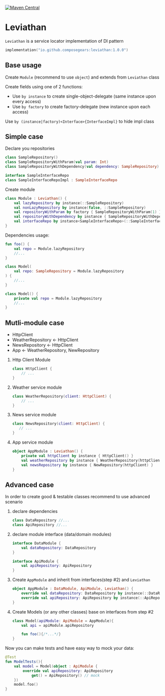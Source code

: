 [![Maven Central](https://img.shields.io/maven-central/v/io.github.composegears/leviathan)](https://central.sonatype.com/artifact/io.github.composegears/leviathan)

Leviathan
=========

`Leviathan` is a service locator implementation of DI pattern

```kotlin
implementation("io.github.composegears:leviathan:1.0.0")
```

Base usage
----------

Create `Module` (recommend to use `object`) and extends from `Leviathan` class

Create fields using one of 2 functions:

- Use `by instance` to create single-object-delegate (same instance upon every access)
- Use `by factory` to create factory-delegate (new instance upon each access)

Use `by (instance|factory)<Interface>{InterfaceImpl}` to hide impl class

Simple case
-----------

Declare you repositories

```kotlin
class SampleRepository()
class SampleRepositoryWithParam(val param: Int)
class SampleRepositoryWithDependency(val dependency: SampleRepository)

interface SampleInterfaceRepo
class SampleInterfaceRepoImpl : SampleInterfaceRepo
```

Create module

```kotlin
class Module : Leviathan() {
    val lazyRepository by instance(::SampleRepository)
    val nonLazyRepository by instance(false, ::SampleRepository)
    val repositoryWithParam by factory { SampleRepositoryWithParam(1) }
    val repositoryWithDependency by instance { SampleRepositoryWithDependency(lazyRepository) }
    val interfaceRepo by instance<SampleInterfaceRepo>(::SampleInterfaceRepoImpl)
}
```

Dependencies usage:

```kotlin
fun foo() {
    val repo = Module.lazyRepository
    //...  
}

class Model(
    val repo: SampleRepository = Module.lazyRepository
) {
    //...
}

class Model() {
    private val repo = Module.lazyRepository
    //...
}

```

Mutli-module case
-----------------

- HttpClient
- WeatherRepository <- HttpClient
- NewsRepository <- HttpClient
- App <- WeatherRepository, NewRepository

1) Http Client Module
   ```kotlin
   class HttpClient {
       // ...
   }
   ```
2) Weather service module
   ```kotlin
   class WeatherRepository(client: HttpClient) {
       // ...
   }
   ```
3) News service module
   ```kotlin
   class NewsRepository(client: HttpClient) {
      // ...
   }
   ```
4) App service module
   ```kotlin
   object AppModule : Leviathan() {
       private val httpClient by instance { HttpClient() }
       val weatherRepository by instance { WeatherRepository(httpClient) }
       val newsRepository by instance { NewRepository(httpClient) }
   }
   ```

Advanced case
-------------

In order to create good & testable classes recommend to use advanced scenario

1) declare dependencies
    ```kotlin
    class DataRepository //...
    class ApiRepository //...
    ```
2) declare module interface (data/domain modules)
    ```kotlin
    interface DataModule {
        val dataRepository: DataRepository
    }
    
    interface ApiModule {
        val apiRepository: ApiRepository
    }    
    ```
3) Create `AppModule` and inherit from interfaces(step #2) and `Leviathan`
    ```kotlin
    object AppModule : DataModule, ApiModule, Leviathan() {
        override val dataRepository: DataRepository by instance(::DataRepository)
        override val apiRepository: ApiRepository by instance(::ApiRepository)
    }
    ```
4) Create Models (or any other classes) base on interfaces from step #2
    ```kotlin
    class Model(apiModule: ApiModule = AppModule){
        val api = apiModule.apiRepository
   
        fun foo(){/*...*/}
    }
    ```
   
Now you can make tests and have easy way to mock your data:

```kotlin
@Test
fun ModelTests(){
    val model = Model(object : ApiModule {
        override val apiRepository: ApiRepository
            get() = ApiRepository() // mock
    })
    model.foo()
}
```
